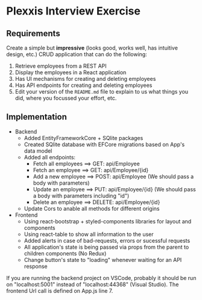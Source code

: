 # Plexxis Interview Exercise
## Requirements
Create a simple but __impressive__ (looks good, works well, has intuitive design, etc.) CRUD application that can do the following:

1) Retrieve employees from a REST API  
2) Display the employees in a React application  
3) Has UI mechanisms for creating and deleting employees  
4) Has API endpoints for creating and deleting employees  
5) Edit your version of the `README.md` file to explain to us what things you did, where you focussed your effort, etc.

## Implementation
* Backend
    * Added EntityFrameworkCore + SQlite packages
    * Created SQlite database with EFCore migrations based on App's data model
    * Added all endpoints:
        * Fetch all employees ==> GET: api/Employee
        * Fetch an employee   ==> GET: api/Employee/{id}
        * Add a new employee  ==> POST: api/Employee  (We should pass a body with parameters)
        * Update an employee  ==> PUT: api/Employee/{id}  (We should pass a body with parameters including "id")
        * Delete an employee  ==> DELETE: api/Employee/{id}
    * Update Cors to anable all methods for different origins
* Frontend
    * Using react-bootstrap + styled-components libraries for layout and components
    * Using react-table to show all information to the user
    * Added alerts in case of bad-requests, errors or sucessful requests
    * All application's state is being passed via props from the parent to children components (No Redux)
    * Change button's state to "loading" whenever waiting for an API response

If you are running the backend project on VSCode, probably it should be run on "localhost:5001" instead of "localhost:44368" (Visual Studio). The frontend Url call is defined on App.js line 7.
